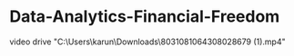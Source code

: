 # Data-Analytics-Financial-Freedom
video drive "C:\Users\karun\Downloads\8031081064308028679 (1).mp4"
